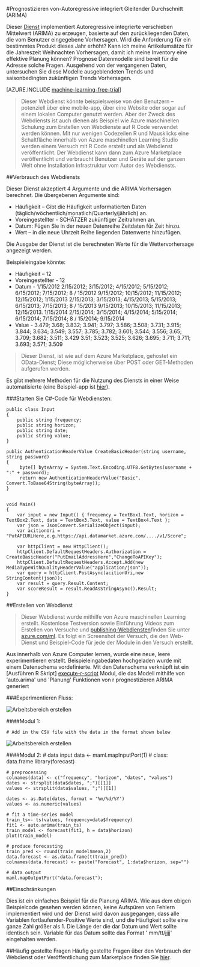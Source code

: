 <properties 
    pageTitle="Prognostizieren von: Autoregressive integriert Gleitender Durchschnitt (ARIMA) | Microsoft Azure" 
    description="Prognostizieren von-Autoregressive integriert Gleitender Durchschnitt (ARIMA)" 
    services="machine-learning" 
    documentationCenter="" 
    authors="yijichen" 
    manager="jhubbard" 
    editor="cgronlun"/>

<tags 
    ms.service="machine-learning" 
    ms.workload="data-services" 
    ms.tgt_pltfrm="na" 
    ms.devlang="na" 
    ms.topic="article" 
    ms.date="08/15/2016" 
    ms.author="yijichen"/> 

 
#<a name="forecasting---autoregressive-integrated-moving-average-arima"></a>Prognostizieren von-Autoregressive integriert Gleitender Durchschnitt (ARIMA)

Dieser [Dienst]( https://datamarket.azure.com/dataset/aml_labs/arima) implementiert Autoregressive integrierte verschieben Mittelwert (ARIMA) zu erzeugen, basierte auf den zurückliegenden Daten, die vom Benutzer eingegebene Vorhersagen. Wird die Anforderung für ein bestimmtes Produkt dieses Jahr erhöht? Kann ich meine Artikelumsätze für die Jahreszeit Weihnachten Vorhersagen, damit ich meine Inventory eine effektive Planung können? Prognose Datenmodelle sind bereit für die Adresse solche Fragen. Ausgehend von der vergangenen Daten, untersuchen Sie diese Modelle ausgeblendeten Trends und saisonbedingten zukünftigen Trends Vorhersagen. 


[AZURE.INCLUDE [machine-learning-free-trial](../../includes/machine-learning-free-trial.md)] 

>Dieser Webdienst könnte beispielsweise von den Benutzern – potenziell über eine mobile-app, über eine Website oder sogar auf einem lokalen Computer genutzt werden. Aber der Zweck des Webdiensts ist auch dienen als Beispiel wie Azure maschinellen Schulung zum Erstellen von Webdienste auf R Code verwendet werden können. Mit nur wenigen Codezeilen R und Mausklicks eine Schaltfläche innerhalb von Azure maschinellen Learning Studio werden einem Versuch mit R Code erstellt und als Webdienst veröffentlicht. Der Webdienst kann dann zum Azure Marketplace veröffentlicht und verbraucht Benutzer und Geräte auf der ganzen Welt ohne Installation Infrastruktur vom Autor des Webdiensts.

##<a name="consumption-of-web-service"></a>Verbrauch des Webdiensts 

Dieser Dienst akzeptiert 4 Argumente und die ARIMA Vorhersagen berechnet.
Die übergebenen Argumente sind:

* Häufigkeit – Gibt die Häufigkeit unformatierten Daten (täglich/wöchentlich/monatlich/Quarterly/jährlich) an.
* Voreingestellter - SCHÄTZER zukünftiger Zeitrahmen an.
* Datum: Fügen Sie in der neuen Datenreihe Zeitdaten für Zeit hinzu.
* Wert – in die neue Uhrzeit Reihe liegenden Datenwerte hinzufügen.

Die Ausgabe der Dienst ist die berechneten Werte für die Wettervorhersage angezeigt werden. 

Beispieleingabe könnte: 

* Häufigkeit – 12
* Voreingestellter - 12
* Datum - 1/15/2012 2/15/2012; 3/15/2012; 4/15/2012; 5/15/2012; 6/15/2012; 7/15/2012; 8 / 15/2012 9/15/2012; 10/15/2012; 11/15/2012; 12/15/2012; 1/15/2013 2/15/2013; 3/15/2013; 4/15/2013; 5/15/2013; 6/15/2013; 7/15/2013; 8 / 15/2013 9/15/2013; 10/15/2013; 11/15/2013; 12/15/2013. 1/15/2014 2/15/2014; 3/15/2014; 4/15/2014; 5/15/2014; 6/15/2014; 7/15/2014; 8 / 15/2014; 9/15/2014
* Value - 3.479; 3.68; 3.832; 3.941; 3.797; 3.586; 3.508; 3.731; 3.915; 3.844; 3.634; 3.549; 3.557; 3.785; 3.782; 3.601; 3.544; 3.556; 3.65; 3.709; 3.682; 3.511; 3.429 3.51; 3.523; 3.525; 3.626; 3.695; 3.711; 3.711; 3.693; 3.571; 3.509
 
>Dieser Dienst, ist wie auf dem Azure Marketplace, gehostet ein OData-Dienst; Diese möglicherweise über POST oder GET-Methoden aufgerufen werden. 

Es gibt mehrere Methoden für die Nutzung des Diensts in einer Weise automatisierte (eine Beispiel-app ist [hier](http://microsoftazuremachinelearning.azurewebsites.net/ArimaForecasting.aspx)).

###<a name="starting-c-code-for-web-service-consumption"></a>Starten Sie C#-Code für Webdiensten:

    public class Input
    {
        public string frequency;
        public string horizon;
        public string date;
        public string value;
    }

    public AuthenticationHeaderValue CreateBasicHeader(string username, string password)
    {
         byte[] byteArray = System.Text.Encoding.UTF8.GetBytes(username + ":" + password);
         return new AuthenticationHeaderValue("Basic", Convert.ToBase64String(byteArray));
    }

       
    void Main()
    {
        var input = new Input() { frequency = TextBox1.Text, horizon = TextBox2.Text, date = TextBox3.Text, value = TextBox4.Text };
        var json = JsonConvert.SerializeObject(input);
        var acitionUri =  "PutAPIURLHere,e.g.https://api.datamarket.azure.com/..../v1/Score";
           
        var httpClient = new HttpClient();
        httpClient.DefaultRequestHeaders.Authorization = CreateBasicHeader("PutEmailAddressHere","ChangeToAPIKey");
        httpClient.DefaultRequestHeaders.Accept.Add(new MediaTypeWithQualityHeaderValue("application/json"));
        var query = httpClient.PostAsync(acitionUri,new StringContent(json));
        var result = query.Result.Content;
        var scoreResult = result.ReadAsStringAsync().Result;
    }

##<a name="creation-of-web-service"></a>Erstellen von Webdienst 

>Dieser Webdienst wurde mithilfe von Azure maschinellen Learning erstellt. Kostenlose Testversion sowie Einführung Videos zum Erstellen von Versuche und [publishing-Webdiensten](machine-learning-publish-a-machine-learning-web-service.md)finden Sie unter [azure.com/ml](http://azure.com/ml). Es folgt ein Screenshot der Versuch, die den Web-Dienst und Beispiel-Code für jede der Module in den Versuch erstellt.

Aus innerhalb von Azure Computer lernen, wurde eine neue, leere experimentieren erstellt. Beispieleingabedaten hochgeladen wurde mit einem Datenschema vordefinierte. Mit den Datenschema verknüpft ist ein [Ausführen R Skript] [ execute-r-script] Modul, die das Modell mithilfe von 'auto.arima' und 'Planung' Funktionen von r prognostizieren ARIMA generiert 

###<a name="experiment-flow"></a>Experimentieren Fluss:

![Arbeitsbereich erstellen][2]

####<a name="module-1"></a>Modul 1:
 
    # Add in the CSV file with the data in the format shown below 
![Arbeitsbereich erstellen][3]  

####<a name="module-2"></a>Modul 2:
    # data input
    data <- maml.mapInputPort(1) # class: data.frame
    library(forecast)
    
    # preprocessing
    colnames(data) <- c("frequency", "horizon", "dates", "values")
    dates <- strsplit(data$dates, ";")[[1]]
    values <- strsplit(data$values, ";")[[1]]
    
    dates <- as.Date(dates, format = '%m/%d/%Y')
    values <- as.numeric(values)
    
    # fit a time-series model
    train_ts<- ts(values, frequency=data$frequency)
    fit1 <- auto.arima(train_ts)
    train_model <- forecast(fit1, h = data$horizon)
    plot(train_model)
    
    # produce forecasting
    train_pred <- round(train_model$mean,2)
    data.forecast <- as.data.frame(t(train_pred))
    colnames(data.forecast) <- paste("Forecast", 1:data$horizon, sep="")
    
    # data output
    maml.mapOutputPort("data.forecast");


##<a name="limitations"></a>Einschränkungen 

Dies ist ein einfaches Beispiel für die Planung ARIMA. Wie aus dem obigen Beispielcode gesehen werden können, keine Aufspüren von Fehlern implementiert wird und der Dienst wird davon ausgegangen, dass alle Variablen fortlaufender-Positive Werte sind, und die Häufigkeit sollte eine ganze Zahl größer als 1. Die Länge der die dar Datum und Wert sollte identisch sein. Variable für das Datum sollte das Format ' mm/tt/jjjj' eingehalten werden.

##<a name="faq"></a>Häufig gestellte Fragen
Häufig gestellte Fragen über den Verbrauch der Webdienst oder Veröffentlichung zum Marketplace finden Sie [hier](machine-learning-marketplace-faq.md).

[1]: ./media/machine-learning-r-csharp-arima/arima-img1.png
[2]: ./media/machine-learning-r-csharp-arima/arima-img2.png
[3]: ./media/machine-learning-r-csharp-arima/arima-img3.png


<!-- Module References -->
[execute-r-script]: https://msdn.microsoft.com/library/azure/30806023-392b-42e0-94d6-6b775a6e0fd5/
 
